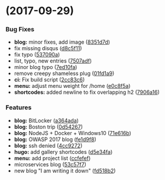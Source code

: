 <a name=""></a>
#  (2017-09-29)


### Bug Fixes

* **blog:** minor fixes, add image ([8351d7d](https://github.com/mindginative/mindginative.github.io/commit/8351d7d))
* fix missing disqus ([d8c5f11](https://github.com/mindginative/mindginative.github.io/commit/d8c5f11))
* fix typo ([537090a](https://github.com/mindginative/mindginative.github.io/commit/537090a))
* list, typo, new entries ([7507adf](https://github.com/mindginative/mindginative.github.io/commit/7507adf))
* minor blog typo ([7ed10fa](https://github.com/mindginative/mindginative.github.io/commit/7ed10fa))
* remove creepy shameless plug ([01fd1a9](https://github.com/mindginative/mindginative.github.io/commit/01fd1a9))
* **ci:** Fix build script ([2cc83c6](https://github.com/mindginative/mindginative.github.io/commit/2cc83c6))
* **menu:** adjust menu weight for /home ([e0c8f5a](https://github.com/mindginative/mindginative.github.io/commit/e0c8f5a))
* **shortcodes:** added newline to fix overlapping h2 ([7906a16](https://github.com/mindginative/mindginative.github.io/commit/7906a16))


### Features

* **blog:** BitLocker ([a364ada](https://github.com/mindginative/mindginative.github.io/commit/a364ada))
* **blog:** Boston trip ([0d54267](https://github.com/mindginative/mindginative.github.io/commit/0d54267))
* **blog:** NodeJS + Docker + Windows10 ([71e616b](https://github.com/mindginative/mindginative.github.io/commit/71e616b))
* **blog:** OWASP 2017 blog ([fe1d9f8](https://github.com/mindginative/mindginative.github.io/commit/fe1d9f8))
* **blog:** ssh denied ([4cc9272](https://github.com/mindginative/mindginative.github.io/commit/4cc9272))
* **hugo:** add gallery shortcodes ([d5e34fa](https://github.com/mindginative/mindginative.github.io/commit/d5e34fa))
* **menu:** add project list ([ccfefef](https://github.com/mindginative/mindginative.github.io/commit/ccfefef))
* microservices blog ([53c57f7](https://github.com/mindginative/mindginative.github.io/commit/53c57f7))
* new blog "I am writing it down" ([fd518b2](https://github.com/mindginative/mindginative.github.io/commit/fd518b2))




